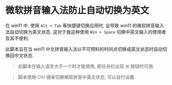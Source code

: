 # 微软拼音输入法防止自动切换为英文

在 win11 中, 使用 `Alt + Tab` 等快捷键切换应用时,
会导致 win11 的微软拼音输入法自动切换为英文状态.
这对于我这种使用 `Win + Space` 切换中英文输入的使用者及其不便利.

此脚本旨在当 win11 中文拼音输入法以不可预料的时间点切换成英文状态时自动切换回中文状态.

> 此脚本在输入语言大于一个时才能使用, 即任务栏出现 `拼` 按钮时可用.

> 脚本使用 Ctrl 键来切换微软拼音中英文状态, 可以自行设置.